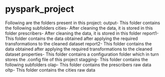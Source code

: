 # pyspark_project
 Following are the folders present in this project:
 output- This folder contains the following subfolders
                   cities- After cleaning the data, it is stored in this folder
                   prescribers- After cleaning the data, it is stored in this folder
                   report1- This folder contains the data obtained after applying the required transformations to the cleaned dataset
                   report2- This folder contains the data obtained after applying the required transformations to the cleaned dataset
properties- This folder contains a configuration folder which in turn stores the .config file of this project
stagging- This folder contains the following subfolders
                    olap- This folder contains the prescribers raw data
                    oltp- This folder contains the cities raw data

